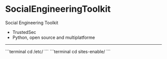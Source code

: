 # SocialEngineeringToolkit
Social Engineering Toolkit
* TrustedSec
* Python, open source and multiplatforme
<hr>
```terminal
cd /etc/
```
```terminal
cd sites-enable/
```